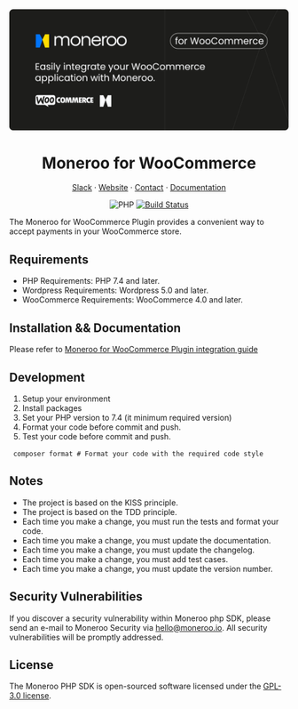 <div align="center">
<a href="https://moneroo.io" title="Moneroo - Payment stack for Africa">
    <img src="/wp-assets/cover.png" alt="Moneroo website">
</a>

# Moneroo for WooCommerce

<!-- Nav header - Start -->

<a href="https://join.slack.com/t/moneroo/shared_invite/zt-2a2fc6tuo-Dn~ORQwknfZdU64JqhvEMg">Slack</a>
·
<a href="https://www.moneroo.io/">Website</a>
·
<a href="https://www.moneroo.io/contact">Contact</a>
·
<a href="https://docs.moneroo.io/integrations/woocormmerce">Documentation</a>

<!-- Nav header - END -->

<!-- Badges - Start -->
![PHP](https://img.shields.io/badge/php-%23777BB4.svg?style=rouded&logo=php&logoColor=white)
[![Build Status](https://github.com/monerooHQ/moneroo-woocommerce/actions/workflows/action.yml/badge.svg?branch=main)](https://github.com/moneroo/moneroo-woocommerce/actions?query=branch%3Amain)

<!-- Badges - END -->

</div>

The Moneroo for WooCommerce Plugin provides a convenient way to accept payments in your WooCommerce store.


## Requirements
* PHP Requirements: PHP 7.4 and later.
* Wordpress Requirements: Wordpress 5.0 and later.
* WooCommerce Requirements: WooCommerce 4.0 and later.

## Installation && Documentation

Please refer to [Moneroo for WooCommerce Plugin integration guide ](https://docs.moneroo.io/integrations/woocommerce)


## Development
1. Setup your environment
2. Install packages
3. Set your PHP version to 7.4 (it minimum required version)
4. Format your code before commit and push.
5. Test your code before commit and push.

```shell
 composer format # Format your code with the required code style
```

## Notes
- The project is based on the KISS principle.
- The project is based on the TDD principle.
- Each time you make a change, you must run the tests and format your code.
- Each time you make a change, you must update the documentation.
- Each time you make a change, you must update the changelog.
- Each time you make a change, you must add test cases.
- Each time you make a change, you must update the version number.

## Security Vulnerabilities
If you discover a security vulnerability within Moneroo php SDK, please send an e-mail to Moneroo Security via [hello@moneroo.io](mailto:security@moneroo.io). All security vulnerabilities will be promptly addressed.

## License
The Moneroo PHP SDK is open-sourced software licensed under the [GPL-3.0 license](https://opensource.org/licenses/GPL-3.0).


